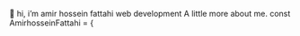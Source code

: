  👋 hi, i’m amir hossein fattahi web development 
 A little more about me.
 const AmirhosseinFattahi = {

